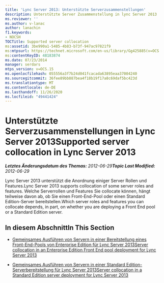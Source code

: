 ```yaml
---
title: 'Lync Server 2013: Unterstützte Serverzusammenstellungen'
description: Unterstützte Server Zusammenstellung in lync Server 2013
ms.reviewer: ''
ms.author: v-lanac
author: lanachin
f1.keywords:
- NOCSH
TOCTitle: Supported server collocation
ms:assetid: 3be990a1-5485-4b83-b73f-947ac97821f9
ms:mtpsurl: https://technet.microsoft.com/en-us/library/Gg425885(v=OCS.15)
ms:contentKeyID: 48183874
ms.date: 07/23/2014
manager: serdars
mtps_version: v=OCS.15
ms.openlocfilehash: 055556a3f7b24d041fcacada63895eaa37004240
ms.sourcegitcommit: 36fee89bb887bea4f18b19f17a8c69daf5bc423d
ms.translationtype: MT
ms.contentlocale: de-DE
ms.lasthandoff: 11/26/2020
ms.locfileid: "49441424"
---
```

# <a name="supported-server-collocation-in-lync-server-2013"></a><span data-ttu-id="fc941-103">Unterstützte Serverzusammenstellungen in Lync Server 2013</span><span class="sxs-lookup"><span data-stu-id="fc941-103">Supported server collocation in Lync Server 2013</span></span>

<div data-xmlns="http://www.w3.org/1999/xhtml">

<div class="topic" data-xmlns="http://www.w3.org/1999/xhtml" data-msxsl="urn:schemas-microsoft-com:xslt" data-cs="https://msdn.microsoft.com/">

<div data-asp="https://msdn2.microsoft.com/asp">



</div>

<div id="mainSection">

<div id="mainBody"><span data-ttu-id="fc941-104">

<span> </span></span><span class="sxs-lookup"><span data-stu-id="fc941-104">

<span> </span></span></span>

<span data-ttu-id="fc941-105">_**Letztes Änderungsdatum des Themas:** 2012-06-29_</span><span class="sxs-lookup"><span data-stu-id="fc941-105">_**Topic Last Modified:** 2012-06-29_</span></span>

<span data-ttu-id="fc941-106">Lync Server 2013 unterstützt die Anordnung einiger Server Rollen und Features.</span><span class="sxs-lookup"><span data-stu-id="fc941-106">Lync Server 2013 supports collocation of some server roles and features.</span></span> <span data-ttu-id="fc941-107">Welche Serverrollen und Features Sie collocate können, hängt teilweise davon ab, ob Sie einen Front-End-Pool oder einen Standard Edition-Server bereitstellen.</span><span class="sxs-lookup"><span data-stu-id="fc941-107">Which server roles and features you can collocate depends, in part, on whether you are deploying a Front End pool or a Standard Edition server.</span></span>

<div>

## <a name="in-this-section"></a><span data-ttu-id="fc941-108">In diesem Abschnitt</span><span class="sxs-lookup"><span data-stu-id="fc941-108">In This Section</span></span>

  - [<span data-ttu-id="fc941-109">Gemeinsames Ausführen von Servern in einer Bereitstellung eines Front-End-Pools von Enterprise Edition für Lync Server 2013</span><span class="sxs-lookup"><span data-stu-id="fc941-109">Server collocation in an Enterprise Edition Front End pool deployment for Lync Server 2013</span></span>](lync-server-2013-server-collocation-in-an-enterprise-edition-front-end-pool-deployment.md)

  - [<span data-ttu-id="fc941-110">Gemeinsames Ausführen von Servern in einer Standard Edition-Serverbereitstellung für Lync Server 2013</span><span class="sxs-lookup"><span data-stu-id="fc941-110">Server collocation in a Standard Edition server deployment for Lync Server 2013</span></span>](lync-server-2013-server-collocation-in-a-standard-edition-server-deployment.md)

<span data-ttu-id="fc941-111"></div>

</div>

<span> </span>

</div>

</div>

</span><span class="sxs-lookup"><span data-stu-id="fc941-111"></div>

</div>

<span> </span>

</div>

</div>

</span></span></div>

